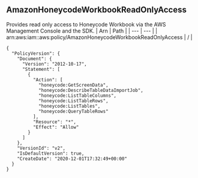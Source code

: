 
## AmazonHoneycodeWorkbookReadOnlyAccess
Provides read only access to Honeycode Workbook via the AWS Management Console and the SDK.
| Arn | Path |
| --- | --- |
| arn:aws:iam::aws:policy/AmazonHoneycodeWorkbookReadOnlyAccess | / |
```
{
  "PolicyVersion": {
    "Document": {
      "Version": "2012-10-17",
      "Statement": [
        {
          "Action": [
            "honeycode:GetScreenData",
            "honeycode:DescribeTableDataImportJob",
            "honeycode:ListTableColumns",
            "honeycode:ListTableRows",
            "honeycode:ListTables",
            "honeycode:QueryTableRows"
          ],
          "Resource": "*",
          "Effect": "Allow"
        }
      ]
    },
    "VersionId": "v2",
    "IsDefaultVersion": true,
    "CreateDate": "2020-12-01T17:32:49+00:00"
  }
}
```
